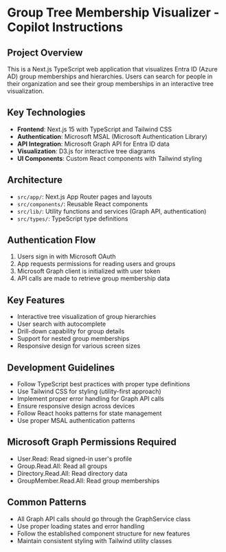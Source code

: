 <!-- Use this file to provide workspace-specific custom instructions to Copilot. For more details, visit https://code.visualstudio.com/docs/copilot/copilot-customization#_use-a-githubcopilotinstructionsmd-file -->

# Group Tree Membership Visualizer - Copilot Instructions

## Project Overview
This is a Next.js TypeScript web application that visualizes Entra ID (Azure AD) group memberships and hierarchies. Users can search for people in their organization and see their group memberships in an interactive tree visualization.

## Key Technologies
- **Frontend**: Next.js 15 with TypeScript and Tailwind CSS
- **Authentication**: Microsoft MSAL (Microsoft Authentication Library)
- **API Integration**: Microsoft Graph API for Entra ID data
- **Visualization**: D3.js for interactive tree diagrams
- **UI Components**: Custom React components with Tailwind styling

## Architecture
- `src/app/`: Next.js App Router pages and layouts
- `src/components/`: Reusable React components
- `src/lib/`: Utility functions and services (Graph API, authentication)
- `src/types/`: TypeScript type definitions

## Authentication Flow
1. Users sign in with Microsoft OAuth
2. App requests permissions for reading users and groups
3. Microsoft Graph client is initialized with user token
4. API calls are made to retrieve group membership data

## Key Features
- Interactive tree visualization of group hierarchies
- User search with autocomplete
- Drill-down capability for group details
- Support for nested group memberships
- Responsive design for various screen sizes

## Development Guidelines
- Follow TypeScript best practices with proper type definitions
- Use Tailwind CSS for styling (utility-first approach)
- Implement proper error handling for Graph API calls
- Ensure responsive design across devices
- Follow React hooks patterns for state management
- Use proper MSAL authentication patterns

## Microsoft Graph Permissions Required
- User.Read: Read signed-in user's profile
- Group.Read.All: Read all groups
- Directory.Read.All: Read directory data
- GroupMember.Read.All: Read group memberships

## Common Patterns
- All Graph API calls should go through the GraphService class
- Use proper loading states and error handling
- Follow the established component structure for new features
- Maintain consistent styling with Tailwind utility classes
